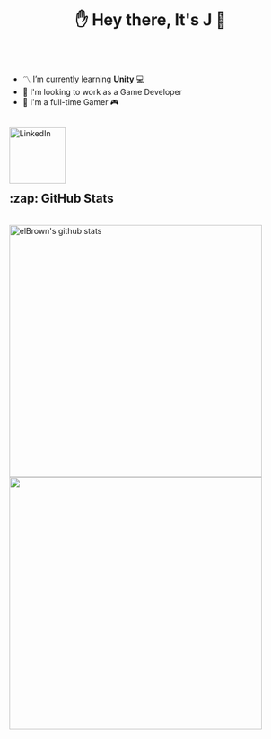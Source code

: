 ### <h1 align="center" >:raised_hand: Hey there, It's J :wave:</h1>

<p align="center">
</p>

<br>
<br>

*  :part_alternation_mark: I’m currently learning <b>Unity</b> :computer:
* :mag_right: I'm looking to work as a Game Developer
* :space_invader: I'm a full-time Gamer :video_game:
<br>

<a href="https://www.linkedin.com/in/jad-elasmar-16b075202/">
  <img align="left" alt="LinkedIn" width="100px" src="https://i.imgur.com/Kw0zkMO.png" height="100px">
</a>

<br>
<br>
<br>
<br>
<br>

<h2>:zap: GitHub Stats</h2>
<br>
<a href="https://github.com/jadelasmar/github-readme-stats">
  <img align="center" width="450px" src="https://github-readme-stats.vercel.app/api?username=jadelasmar&show_icons=true&include_all_commits=true&theme=midnight-purple" alt="elBrown's github stats"/>
</a>
<a href="https://github.com/jadelasmar/github-readme-stats">
  <img align="center" width="450px"  src="https://github-readme-stats.vercel.app/api/top-langs/?username=jadelasmar&layout=compact&theme=material-palenight"/>
</a>
